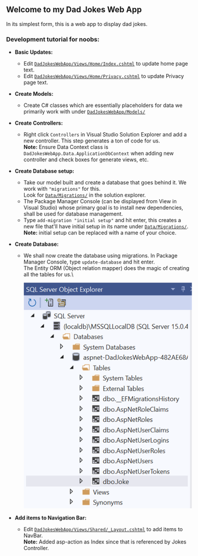 ## Welcome to my Dad Jokes Web App

In its simplest form, this is a web app to display dad jokes.

### Development tutorial for noobs:

* **Basic Updates:**
  * Edit [`DadJokesWebApp/Views/Home/Index.cshtml`](Views/Home/Index.cshtml) to update home page text.
  * Edit [`DadJokesWebApp/Views/Home/Privacy.cshtml`](Views/Home/Privacy.cshtml) to update Privacy page text.

* **Create Models:**
  * Create C# classes which are essentially placeholders for data we primarily work with under [`DadJokesWebApp/Models/`](Models/)

* **Create Controllers:**
  * Right click `Controllers` in Visual Studio Solution Explorer and add a new controller. This step generates a ton of code for us.\
    **Note:** Ensure Data Context class is `DadJokesWebApp.Data.ApplicationDbContext` when adding new controller and check boxes for generate views, etc.

* **Create Database setup:**
  * Take our model built and create a database that goes behind it. We work with `"migrations"` for this.\
    Look for [`Data/Migrations/`](Data/Migrations/) in the solution explorer.
  * The Package Manager Console (can be displayed from View in Visual Studio) whose primary goal is to install new dependencies, shall be used for database management.
  * Type `add-migration "initial setup"` and hit enter, this creates a new file that'll have initial setup in its name under [`Data/Migrations/`](Data/Migrations/).\
    **Note:** initial setup can be replaced with a name of your choice.

* **Create Database:**
  * We shall now create the database using migrations. In Package Manager Console, type `update-database` and hit enter.\
    The Entity ORM (Object relation mapper) does the magic of creating all the tables for us.\
	  
	  ![](resources/createDatabase.png)

* **Add items to Navigation Bar:**
  * Edit [`DadJokesWebApp/Views/Shared/_Layout.cshtml`](Views/Shared/_Layout.cshtml) to add items to NavBar.\
    **Note:** Added asp-action as Index since that is referenced by Jokes Controller.
